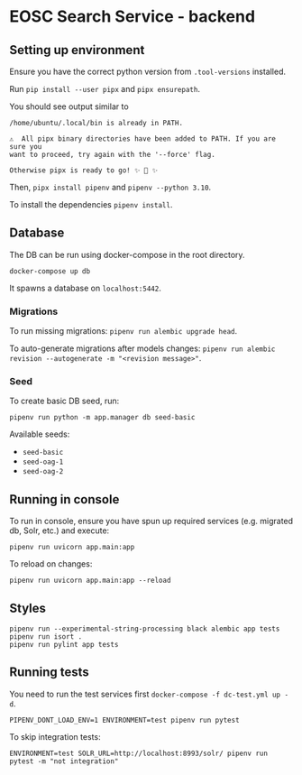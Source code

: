 # EOSC Search Service - backend

## Setting up environment

Ensure you have the correct python version from `.tool-versions` installed.

Run `pip install --user pipx` and `pipx ensurepath`.

You should see output similar to
```
/home/ubuntu/.local/bin is already in PATH.

⚠️  All pipx binary directories have been added to PATH. If you are sure you
want to proceed, try again with the '--force' flag.

Otherwise pipx is ready to go! ✨ 🌟 ✨
```

Then, `pipx install pipenv` and `pipenv --python 3.10`.

To install the dependencies `pipenv install`.


## Database

The DB can be run using docker-compose in the root directory.
```console
docker-compose up db
```

It spawns a database on `localhost:5442`.

### Migrations

To run missing migrations: `pipenv run alembic upgrade head`.

To auto-generate migrations after models changes:
`pipenv run alembic revision --autogenerate -m "<revision message>"`.


### Seed

To create basic DB seed, run:
```shell
pipenv run python -m app.manager db seed-basic
```

Available seeds:
- `seed-basic`
- `seed-oag-1`
- `seed-oag-2`


## Running in console

To run in console, ensure you have spun up required services (e.g. migrated db, Solr, etc.) and execute:
```shell
pipenv run uvicorn app.main:app
```

To reload on changes:
```shell
pipenv run uvicorn app.main:app --reload
```


## Styles

```console
pipenv run --experimental-string-processing black alembic app tests
pipenv run isort .
pipenv run pylint app tests
```


## Running tests

You need to run the test services first `docker-compose -f dc-test.yml up -d`.

```console
PIPENV_DONT_LOAD_ENV=1 ENVIRONMENT=test pipenv run pytest
```

To skip integration tests:
```console
ENVIRONMENT=test SOLR_URL=http://localhost:8993/solr/ pipenv run pytest -m "not integration"
```
